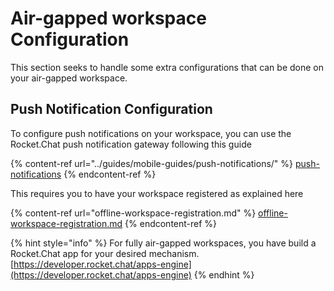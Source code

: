 # Air-gapped workspace Configuration

This section seeks to handle some extra configurations that can be done on your air-gapped workspace.

## Push Notification Configuration

To configure push notifications on your workspace, you can use the Rocket.Chat push notification gateway following this guide&#x20;

{% content-ref url="../guides/mobile-guides/push-notifications/" %}
[push-notifications](../guides/mobile-guides/push-notifications/)
{% endcontent-ref %}

This requires you to have your workspace registered as explained here

{% content-ref url="offline-workspace-registration.md" %}
[offline-workspace-registration.md](offline-workspace-registration.md)
{% endcontent-ref %}

{% hint style="info" %}
For fully air-gapped workspaces, you have build a Rocket.Chat app for your desired mechanism. [https://developer.rocket.chat/apps-engine](https://developer.rocket.chat/apps-engine)
{% endhint %}
